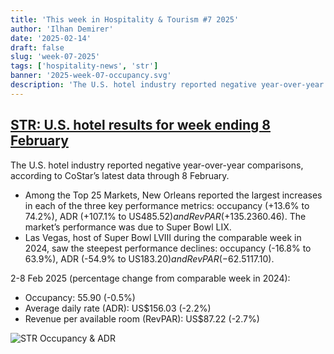 ```yaml
---
title: 'This week in Hospitality & Tourism #7 2025'
author: 'Ilhan Demirer'
date: '2025-02-14'
draft: false
slug: 'week-07-2025'
tags: ['hospitality-news', 'str']
banner: '2025-week-07-occupancy.svg'
description: 'The U.S. hotel industry reported negative year-over-year comparisons, according to CoStar’s latest data through 8 February.'
---
```


## [STR: U.S. hotel results for week ending 8 February](https://str.com/press-release/us-hotel-results-week-ending-8-february)

The U.S. hotel industry reported negative year-over-year comparisons, according to CoStar’s latest data through 8 February.

- Among the Top 25 Markets, New Orleans reported the largest increases in each of the three key performance metrics: occupancy (+13.6% to 74.2%), ADR (+107.1% to US$485.52) and RevPAR (+135.2% to US$360.46). The market’s performance was due to Super Bowl LIX.
- Las Vegas, host of Super Bowl LVIII during the comparable week in 2024, saw the steepest performance declines: occupancy (-16.8% to 63.9%), ADR (-54.9% to US$183.20) and RevPAR (-62.5% to US$117.10).

2-8 Feb 2025 (percentage change from comparable week in 2024):

- Occupancy: 55.90 (-0.5%)
- Average daily rate (ADR): US$156.03 (-2.2%)
- Revenue per available room (RevPAR): US$87.22 (-2.7%)

![STR Occupancy & ADR](/images/blogimages/2025-week-07-occupancy.svg)
